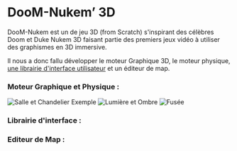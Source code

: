 # DooM-Nukem’ 3D


DooM-Nukem est un de jeu 3D (from Scratch) s'inspirant des célèbres Doom et Duke Nukem 3D faisant partie des premiers jeux vidéo à utiliser des graphismes en 3D immersive.

Il nous a donc fallu développer le moteur Graphique 3D, le moteur physique, [une librairie d'interface utilisateur](https://github.com/gmonacho/libui) et un éditeur de map.

### Moteur Graphique et Physique :

![Salle et Chandelier Exemple](https://zupimages.net/up/20/24/wo6i.png)
![Lumière et Ombre](https://zupimages.net/up/20/24/j1or.png)
![Fusée](https://zupimages.net/up/20/24/fpx4.png)


### Librairie d'interface :

### Editeur de Map :

